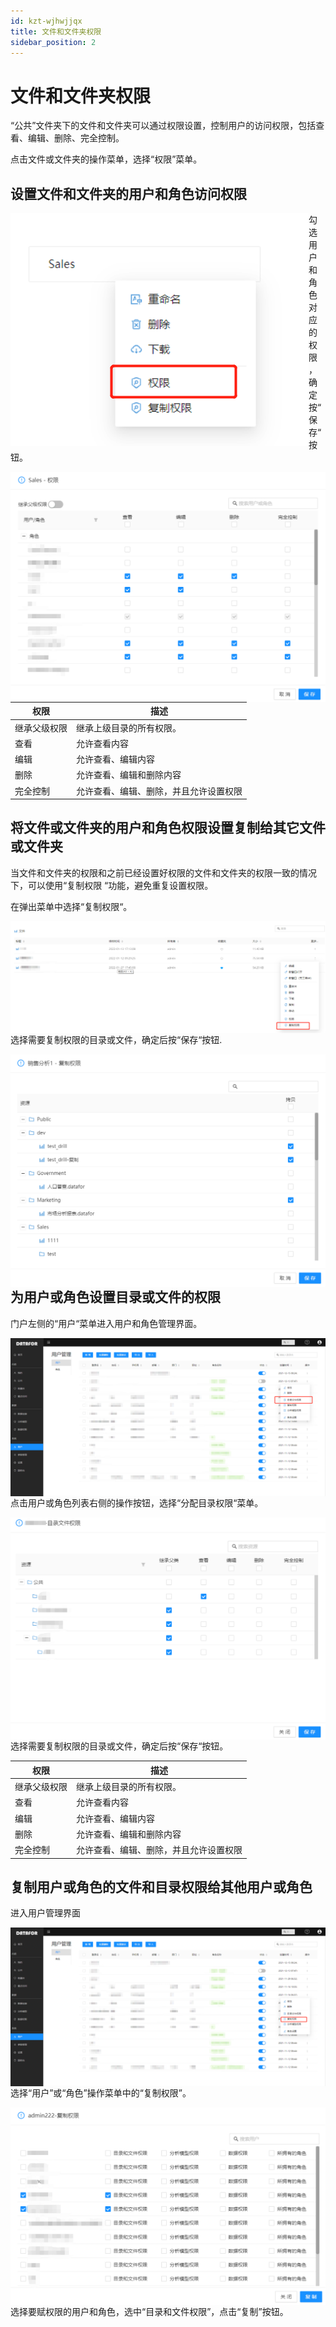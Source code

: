 ```yaml
---
id: kzt-wjhwjjqx
title: 文件和文件夹权限
sidebar_position: 2
---
```

# 文件和文件夹权限

“公共”文件夹下的文件和文件夹可以通过权限设置，控制用户的访问权限，包括查看、编辑、删除、完全控制。

点击文件或文件夹的操作菜单，选择“权限”菜单。

## 设置文件和文件夹的用户和角色访问权限

<img src="../../static/img/datafor/console/image-20220210104044615.png"  align="left" />

勾选用户和角色对应的权限，确定按“保存“按钮。

<img src="../../static/img/datafor/console/image-20220210104607990.png"  align="left" />

| 权限         | 描述                                   |
| ------------ | -------------------------------------- |
| 继承父级权限 | 继承上级目录的所有权限。               |
| 查看         | 允许查看内容                           |
| 编辑         | 允许查看、编辑内容                     |
| 删除         | 允许查看、编辑和删除内容               |
| 完全控制     | 允许查看、编辑、删除，并且允许设置权限 |

## 将文件或文件夹的用户和角色权限设置复制给其它文件或文件夹

当文件和文件夹的权限和之前已经设置好权限的文件和文件夹的权限一致的情况下，可以使用“复制权限 “功能，避免重复设置权限。

在弹出菜单中选择“复制权限“。

<img src="../../static/img/datafor/console/image-20220210123747505.png"  align="left" />

选择需要复制权限的目录或文件，确定后按“保存“按钮.

<img src="../../static/img/datafor/console/image-20220210123923818.png"  align="left" />

## 为用户或角色设置目录或文件的权限

门户左侧的“用户“菜单进入用户和角色管理界面。

<img src="../../static/img/datafor/console/image-20220210132554901.png"  align="left" />

点击用户或角色列表右侧的操作按钮，选择“分配目录权限“菜单。

<img src="../../static/img/datafor/console/image-20220210132808709.png"  align="left" />

选择需要复制权限的目录或文件，确定后按“保存“按钮。

| 权限         | 描述                                   |
| ------------ | -------------------------------------- |
| 继承父级权限 | 继承上级目录的所有权限。               |
| 查看         | 允许查看内容                           |
| 编辑         | 允许查看、编辑内容                     |
| 删除         | 允许查看、编辑和删除内容               |
| 完全控制     | 允许查看、编辑、删除，并且允许设置权限 |

## 复制用户或角色的文件和目录权限给其他用户或角色

进入用户管理界面

<img src="../../static/img/datafor/console/image-20220210134558205.png"  align="left" />

选择“用户”或“角色”操作菜单中的“复制权限”。

<img src="../../static/img/datafor/console/image-20220210134901813.png"  align="left" />

选择要赋权限的用户和角色，选中“目录和文件权限”，点击“复制”按钮。